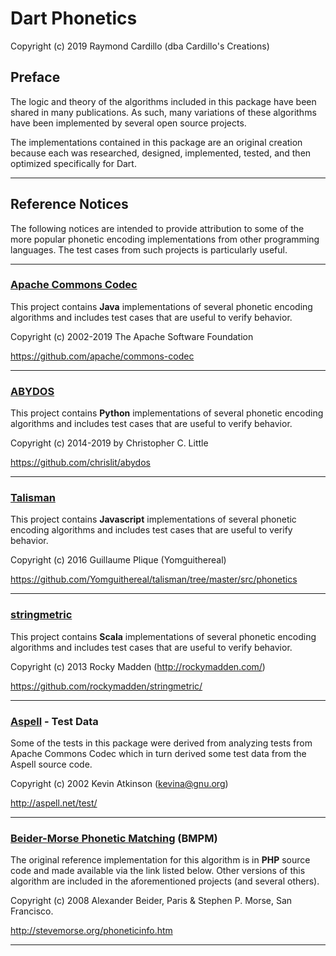 # Dart Phonetics
Copyright (c) 2019 Raymond Cardillo (dba Cardillo's Creations)

## Preface

The logic and theory of the algorithms included in this package have been 
shared in many publications. As such, many variations of these algorithms have 
been implemented by several open source projects.

The implementations contained in this package are an original creation because 
each was researched, designed, implemented, tested, and then optimized
specifically for Dart.

---

## Reference Notices

The following notices are intended to provide attribution to some of the more 
popular phonetic encoding implementations from other programming languages. 
The test cases from such projects is particularly useful.

---

### [Apache Commons Codec](https://commons.apache.org/codec/)

This project contains **Java** implementations of several phonetic encoding 
algorithms and includes test cases that are useful to verify behavior.

Copyright (c) 2002-2019 The Apache Software Foundation

https://github.com/apache/commons-codec

---

### [ABYDOS](https://readthedocs.org/projects/abydos/downloads/pdf/latest/)

This project contains **Python** implementations of several phonetic encoding 
algorithms and includes test cases that are useful to verify behavior.

Copyright (c) 2014-2019 by Christopher C. Little

https://github.com/chrislit/abydos

---

### [Talisman](https://yomguithereal.github.io/talisman/phonetics/)

This project contains **Javascript** implementations of several phonetic 
encoding algorithms and includes test cases that are useful to verify behavior.

Copyright (c) 2016 Guillaume Plique (Yomguithereal)

https://github.com/Yomguithereal/talisman/tree/master/src/phonetics

---

### [stringmetric](https://rockymadden.com/stringmetric/)

This project contains **Scala** implementations of several phonetic encoding 
algorithms and includes test cases that are useful to verify behavior.

Copyright (c) 2013 Rocky Madden (http://rockymadden.com/)

https://github.com/rockymadden/stringmetric/

---

### [Aspell](http://aspell.net) - Test Data

Some of the tests in this package were derived from analyzing tests from 
Apache Commons Codec which in turn derived some test data from the Aspell 
source code.

Copyright (c) 2002 Kevin Atkinson (kevina@gnu.org)

http://aspell.net/test/

---

### [Beider-Morse Phonetic Matching](http://stevemorse.org/phoneticinfo.htm) (BMPM)

The original reference implementation for this algorithm is in **PHP** source 
code and made available via the link listed below. Other versions of this 
algorithm are included in the aforementioned projects (and several others).

Copyright (c) 2008 Alexander Beider, Paris & Stephen P. Morse, San Francisco.

http://stevemorse.org/phoneticinfo.htm

---
